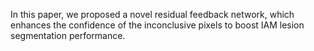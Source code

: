 In this paper, we proposed a novel residual feedback network, which enhances the confidence of the inconclusive pixels to boost IAM lesion segmentation performance.
